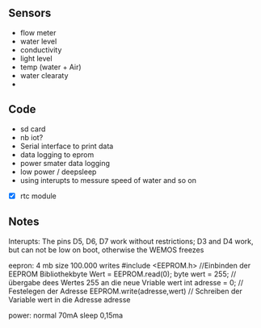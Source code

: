 ## Sensors
-  flow meter
-  water level
-  conductivity
-  light level
-  temp (water + Air)
-  water clearaty
-  

## Code 
-  sd card
-  nb iot?
-  Serial interface to print data
-  data logging to eprom
-  power smater data logging
-  low power / deepsleep
-  using interupts to messure speed of water and so on
-  [X] rtc module



## Notes
Interupts: The pins D5, D6, D7 work without restrictions; D3 and D4 work, but can not be low on boot, otherwise the WEMOS freezes

eepron: 4 mb size 100.000 writes 
        #include <EEPROM.h> //Einbinden der EEPROM Bibliothekbyte Wert = EEPROM.read(0);
        byte wert = 255;            // übergabe dees Wertes 255 an die neue Vriable wert
        int adresse = 0;            // Festelegen der Adresse
        EEPROM.write(adresse,wert)  // Schreiben der Variable wert in die Adresse adresse
        
power: normal 70mA sleep 0,15ma


